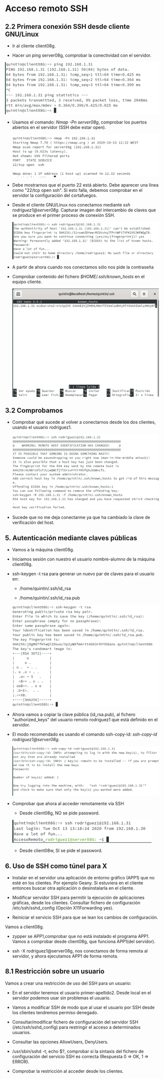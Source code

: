 # Acceso remoto SSH

## 2.2 Primera conexión SSH desde cliente GNU/Linux

  * Ir al cliente client08g.

  * Hacer un ping server08g, comprobar la conectividad con el servidor.

  ![](./imagenes/Screenshot_12.png)

* Usamos el comando: *Nmap -Pn server08g*, comprobar los puertos abiertos en el servidor (SSH debe estar open).

  ![](./imagenes/Screenshot_13.png)

* Debe mostrarnos que el puerto 22 está abierto. Debe aparecer una línea como "22/tcp open ssh". Si esto falla, debemos comprobar en el servidor la configuración del cortafuegos.

* Desde el cliente GNU/Linux nos conectamos mediante *ssh rodriguez1@server08g*. Capturar imagen del intercambio de claves que se produce en el primer proceso de conexión SSH.

  ![](./imagenes/Screenshot_14.png)

* A partir de ahora cuando nos conectamos sólo nos pide la contraseña

* Comprobar contenido del fichero *$HOME/.ssh/known_hosts* en el equipo cliente.

  ![](./imagenes/Screenshot_15.png)

## 3.2 Comprobamos

* Comprobar qué sucede al volver a conectarnos desde los dos clientes, usando el usuario rodriguez1.

    ![](./imagenes/Screenshot_16.png)

* Sucede que no me deja conectarme ya que ha cambiado la clave de verificación del host.

## 5. Autenticación mediante claves públicas

* Vamos a la máquina client08g.

* Iniciamos sesión con nuestro el usuario nombre-alumno de la máquina client08g.

* ssh-keygen -t rsa para generar un nuevo par de claves para el usuario en:

    * /home/quintin/.ssh/id_rsa

    * /home/quintin/.ssh/id_rsa.pub

    ![](./imagenes/Screenshot_19.png)

* Ahora vamos a copiar la clave pública (id_rsa.pub), al fichero "authorized_keys" del usuario remoto rodriguez1 que está definido en el servidor.

* El modo recomendado es usando el comando ssh-copy-id: *ssh-copy-id rodriguez1@server08g*.

  ![](./imagenes/Screenshot_21.png)

* Comprobar que ahora al acceder remotamente vía SSH

    * Desde client08g, NO se pide password.

    ![](./imagenes/Screenshot_22.png)

    * Desde client08w, SI se pide el password.

## 6. Uso de SSH como túnel para X

* Instalar en el servidor una aplicación de entorno gráfico (APP1) que no esté en los clientes. Por ejemplo Geany. Si estuviera en el cliente entonces buscar otra aplicación o desinstalarla en el cliente.

* Modificar servidor SSH para permitir la ejecución de aplicaciones gráficas, desde los clientes. Consultar fichero de configuración /etc/ssh/sshd_config (Opción X11Forwarding yes).

* Reiniciar el servicio SSH para que se lean los cambios de configuración.

Vamos a client08g.

* zypper se APP1,comprobar que no está instalado el programa APP1.
    Vamos a comprobar desde client08g, que funciona APP1(del servidor).

* ssh -X rodriguez1@server08g, nos conectamos de forma remota al servidor, y ahora ejecutamos APP1 de forma remota.

## 8.1 Restricción sobre un usuario

Vamos a crear una restricción de uso del SSH para un usuario:

  * En el servidor tenemos el usuario primer-apellido2. Desde local en el servidor podemos usar sin problemas el usuario.
  * Vamos a modificar SSH de modo que al usar el usuario por SSH desde los clientes tendremos permiso denegado.


* Consultar/modificar fichero de configuración del servidor SSH (/etc/ssh/sshd_config) para restringir el acceso a determinados usuarios.
* Consultar las opciones AllowUsers, DenyUsers.

* /usr/sbin/sshd -t; echo $?, comprobar si la sintaxis del fichero de configuración del servicio SSH es correcta (Respuesta 0 => OK, 1 => ERROR).

* Comprobar la restricción al acceder desde los clientes.
